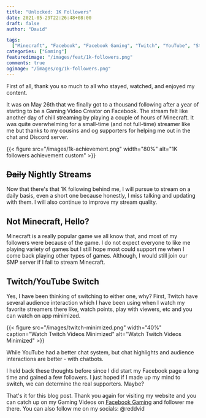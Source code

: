 ```yaml
---
title: "Unlocked: 1K Followers"
date: 2021-05-29T22:26:48+08:00
draft: false
author: "David"

tags:
  ["Minecraft", "Facebook", "Facebook Gaming", "Twitch", "YouTube", "Streaming"]
categories: ["Gaming"]
featuredimage: "/images/feat/1k-followers.png"
comments: true
ogimage: "/images/og/1k-followers.png"
---
```


First of all, thank you so much to all who stayed, watched, and enjoyed my content.

It was on May 26th that we finally got to a thousand following after a year of starting to be a Gaming Video Creator on Facebook. The stream felt like another day of chill streaming by playing a couple of hours of Minecraft. It was quite overwhelming for a small-time (and not full-time) streamer like me but thanks to my cousins and og supporters for helping me out in the chat and Discord server.

{{< figure src="/images/1k-achievement.png" width="80%" alt="1K followers achievement custom" >}}

## <del>Daily</del> Nightly Streams

Now that there's that 1K following behind me, I will pursue to stream on a daily basis, even a short one because honestly, I miss talking and updating with them. I will also continue to improve my stream quality.

## Not Minecraft, Hello?

Minecraft is a really popular game we all know that, and most of my followers were because of the game. I do not expect everyone to like me playing variety of games but I still hope most could support me when I come back playing other types of games. Although, I would still join our SMP server if I fail to stream Minecraft.

## Twitch/YouTube Switch

Yes, I have been thinking of switching to either one, why? First, Twitch have several audience interaction which I have been using when I watch my favorite streamers there like, watch points, play with viewers, etc and you can watch on app minimized.

{{< figure src="/images/twitch-minimized.png" width="40%" caption="Watch Twitch Videos Minimized" alt="Watch Twitch Videos Minimized" >}}

While YouTube had a better chat system, but chat highlights and audience interactions are better - with chatbots.

I held back these thoughts before since I did start my Facebook page a long time and gained a few followers. I just hoped if I made up my mind to switch, we can determine the real supporters. Maybe?

That's it for this blog post. Thank you again for visiting my website and you can catch up on my Gaming Videos on [Facebook Gaming](https://fb.gg/RedDavidGG) and follower me there. You can also follow me on my socials: @reddvid
